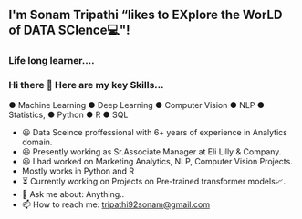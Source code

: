 ## I'm Sonam Tripathi “likes to EXplore the WorLD of DATA SCIence💻"! 

### Life long learner....

### Hi there 👋  Here are my key Skills...
● Machine Learning ● Deep Learning ● Computer Vision ● NLP ● Statistics, ● Python ● R ● SQL

- 😃 Data Sceince proffessional with 6+ years of experience in Analytics domain.
- 😃 Presently working as Sr.Associate Manager at Eli Lilly & Company.
- 😃 I had worked on Marketing Analytics, NLP, Computer Vision Projects. 
- Mostly works in Python and R
- ⏳ Currently working on Projects on Pre-trained transformer models📈.
- 💬 Ask me about: Anything..
- 📫 How to reach me: tripathi92sonam@gmail.com


